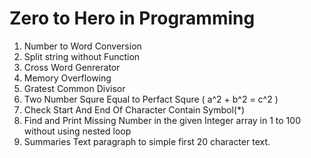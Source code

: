 # Zero to Hero in Programming

1. Number to Word Conversion
1. Split string without Function
1. Cross Word Genrerator
1. Memory Overflowing
1. Gratest Common Divisor
1. Two Number Squre Equal to Perfact Squre ( a^2 + b^2 = c^2 )
1. Check Start And End Of Character Contain Symbol(*)
1. Find and Print Missing Number in the given Integer array in 1 to 100 without using nested loop
1. Summaries Text paragraph to simple first 20 character text.

